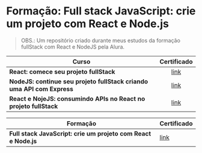 <html>

<h1>Formação: Full stack JavaScript: crie um projeto com React e Node.js</h1>

> OBS.: Um repositório criado durante meus estudos da formação fullStack com React e NodeJS pela Alura.

| Curso                                                                      | Certificado                                                                                                                                               |
| -------------------------------------------------------------------------- | ----------------------------------------------------------------------------------------------------------------------------------------------------------- |
|<b>React: comece seu projeto fullStack </b>| <center><a href="https://cursos.alura.com.br/certificate/2275f004-f602-4611-886e-4feff8ed7a4e?lang=pt_BR">link</a><center>|
|<b>NodeJS: continue seu projeto fullStack criando uma API com Express</b>| <center><a href="https://cursos.alura.com.br/certificate/9dc275e7-2b51-4fb1-8021-537ee919b6e3?lang=pt_BR">link</a><center>|
|<b>React e NojeJS: consumindo APIs no React no projeto fullStack</b>| <center><a href="https://cursos.alura.com.br/certificate/ea82c909-92af-4220-b863-d54c61509701?lang=pt_BR">link</a><center>|

| Formação                                                                    | Certificado                                                                                                                                             |
| -------------------------------------------------------------------------- | ----------------------------------------------------------------------------------------------------------------------------------------------------------- |
| <b>Full stack JavaScript: crie um projeto com React e Node.js</b> | <a href="https://cursos.alura.com.br/degree/certificate/4b40420b-9f32-4aae-8007-05d458c985d8?lang=pt_BR">link</a>                                                  |

</html>
